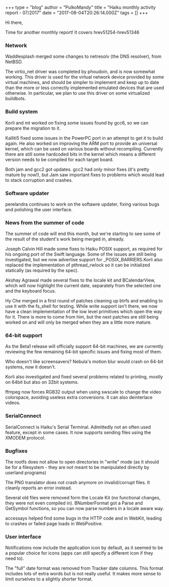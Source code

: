 +++
type = "blog"
author = "PulkoMandy"
title = "Haiku monthly activity report - 07/2017"
date = "2017-08-04T20:26:14.000Z"
tags = []
+++

<p>Hi there,</p>

<p>Time for another monthly report! It covers hrev51254-hrev51346</p>

<h3>Network</h3>

<p>Waddlesplash merged some changes to netresolv (the DNS resolver), from NetBSD.</p>
<p>The virtio_net driver was completed by phoudoin, and is now somewhat working. This driver is used for the virtual network device provided by some virtual machines, and should be simpler to implement and keep up to date than the more or less correctly implemented emulated devices that are used otherwise. In particular, we plan to use this driver on some virtualized buildbots.</p>

<h3>Build system</h3>

<p>Korli and mt worked on fixing some issues found by gcc6, so we can prepare the migration to it.</p>
<p>Kalliti5 fixed some issues in the PowerPC port in an attempt to get it to build again. He also worked on improving the ARM port to provide an universal kernel, which can be used on various boards without recompiling. Currently there are still some hardcoded bits in the kernel which means a different version needs to be compiled for each target board.</p>
<p>Both jam and gcc2 got updates. gcc2 had only minor fixes (it's pretty mature by now!), but Jam saw important fixes to problems which would lead to stack corruption and crashes.

<h3>Software updater</h3>
<p>perelandra continues to work on the softawre updater, fixing various bugs and polishing the user interface.</p>

<h3>News from the summer of code</h3>

<p>The summer of code will end this month, but we're starting to see some of the result of the student's work being merged in, already.</p>

<p>Joseph Calvin Hill made some fixes to Haiku POSIX support, as required for his ongoing port of the Swift language. Some of the issues are still being investigated, but we now advertise support for _POSIX_BARRIERS.Korli also replaced the implementation of pthread_rwlock so it can be initialized statically (as required by the spec).</p>
<p>Akshay Agrawal made several fixes to the locale kit and BCalendarView, which will now highlight the current date, separately from the selected one and the keyboard focus.</p>
<p>Hy Che merged in a first round of patches cleaning up btrfs and enabling to use it with the fs_shell for testing. While write support isn't there, we now have a clean implementation of the low level primitives which open the way for it. There is more to come from him, but the next patches are still being worked on and will only be merged when they are a little more mature.</p>

<h3>64-bit support</h3>
<p>As the Beta1 release will officially support 64-bit machines, we are currently reviewing the few remaining 64-bit specific issues and fixing most of them.</p>
<p>Who doesn't like screensavers? Nebula's motion blur would crash on 64-bit systems, now it doesn't.</p>
<p>Korli also investigated and fixed several problems related to printing, mostly on 64bit but also on 32bit systems.</p>
<p>ffmpeg now forces RGB32 output when using swscale to change the video colorspace, avoiding useless extra conversions. It can also deinterlace videos.</p>

<h3>SerialConnect</h3>
<p>SerialConnect is Haiku's Serial Terminal. Admittedly not an often used feature, except in some cases. It now supports sending files using the XMODEM protocol.</p>

<h3>Bugfixes</h3>

<p>The rootfs does not allow to open directories in "write" mode (as it should be for a filesystem - they are not meant to be manipulated directly by userland programs)</p>
<p>The PNG translator does not crash anymore on invalid/corrupt files. It cleanly reports an error instead.</p>
<p>Several old files were removed form the Locale Kit (no functional changes, they were not even compiled in). BNumberFormat got a Parse and GetSymbol functions, so you can now parse numbers in a locale aware way.</p>
<p>accessays helped find some bugs in the HTTP code and in WebKit, leading to crashes or failed page loads in WebPositive.</p>

<h3>User interface</h3>

<p>Notifications now include the application icon by default, as it seemed to be a popular choice for icons (apps can still specify a different icon if they need to).</p>
<p>The "full" date format was removed from Tracker date columns. This format includes lots of extra words but is not really useful. It makes more sense to limit ourselves to a slightly shorter format.
